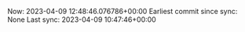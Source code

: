 Now: 2023-04-09 12:48:46.076786+00:00 Earliest commit since sync: None Last sync: 2023-04-09 10:47:46+00:00

